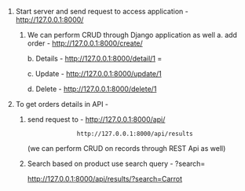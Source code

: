 1. Start server and send request to access application - http://127.0.0.1:8000/ 

    1) We can perform CRUD through Django application as well 
        a. add order - http://127.0.0.1:8000/create/

        b. Details - http://127.0.0.1:8000/detail/1  = <pass pk>

        c. Update - http://127.0.0.1:8000/update/1

        d. Delete - http://127.0.0.1:8000/delete/1

2. To get orders details in API - 
    1) send request to - http://127.0.0.1:8000/api/

                         http://127.0.0.1:8000/api/results
        
        (we can perform CRUD on records through REST Api as well)

    2) Search based on product use search query - ?search=<Product name>

        http://127.0.0.1:8000/api/results/?search=Carrot
    